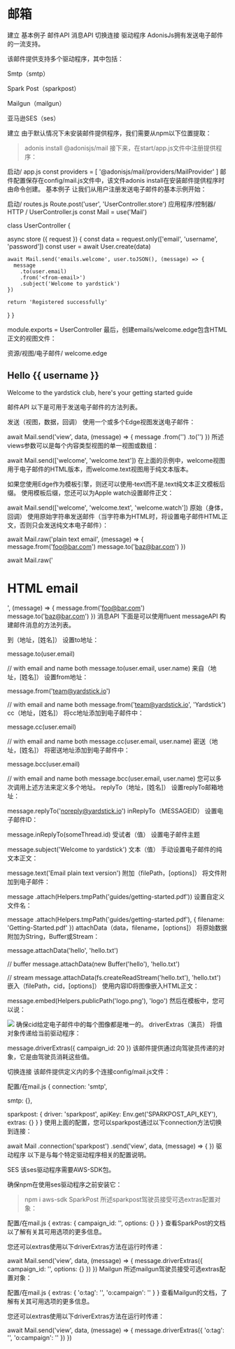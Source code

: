 # 邮箱
建立
基本例子
邮件API
消息API
切换连接
驱动程序
AdonisJs拥有发送电子邮件的一流支持。

该邮件提供支持多个驱动程序，其中包括：

Smtp（smtp）

Spark Post（sparkpost）

Mailgun（mailgun）

亚马逊SES（ses）

建立
由于默认情况下未安装邮件提供程序，我们需要从npm以下位置提取：

> adonis install @adonisjs/mail
接下来，在start/app.js文件中注册提供程序：

启动/ app.js
const providers = [
  '@adonisjs/mail/providers/MailProvider'
]
邮件配置保存在config/mail.js文件中，该文件adonis install在安装邮件提供程序时由命令创建。
基本例子
让我们从用户注册发送电子邮件的基本示例开始：

启动/ routes.js
Route.post('user', 'UserController.store')
应用程序/控制器/ HTTP / UserController.js
const Mail = use('Mail')

class UserController {

  async store ({ request }) {
    const data = request.only(['email', 'username', 'password'])
    const user = await User.create(data)

    await Mail.send('emails.welcome', user.toJSON(), (message) => {
      message
        .to(user.email)
        .from('<from-email>')
        .subject('Welcome to yardstick')
    })

    return 'Registered successfully'
  }
}

module.exports = UserController
最后，创建emails/welcome.edge包含HTML正文的视图文件：

资源/视图/电子邮件/ welcome.edge
<h2> Hello {{ username }} </h2>
<p>
  Welcome to the yardstick club, here's your getting started guide
</p>
邮件API
以下是可用于发送电子邮件的方法列表。

发送（视图，数据，回调）
使用一个或多个Edge视图发送电子邮件：

await Mail.send('view', data, (message) => {
  message
    .from('')
    .to('')
})
所述views参数可以是每个内容类型视图的单一视图或数组：

await Mail.send(['welcome', 'welcome.text'])
在上面的示例中，welcome视图用于电子邮件的HTML版本，而welcome.text视图用于纯文本版本。

如果您使用Edge作为模板引擎，则还可以使用‑text而不是.text纯文本正文模板后缀。
使用模板后缀，您还可以为Apple watch设置邮件正文：

await Mail.send(['welcome', 'welcome.text', 'welcome.watch'])
原始（身体，回调）
使用原始字符串发送邮件（当字符串为HTML时，将设置电子邮件HTML正文，否则只会发送纯文本电子邮件）：

await Mail.raw('plain text email', (message) => {
  message.from('foo@bar.com')
  message.to('baz@bar.com')
})

await Mail.raw('<h1> HTML email </h1>', (message) => {
  message.from('foo@bar.com')
  message.to('baz@bar.com')
})
消息API
下面是可以使用fluent messageAPI 构建邮件消息的方法列表。

到（地址，[姓名]）
设置to地址：

message.to(user.email)

// with email and name both
message.to(user.email, user.name)
来自（地址，[姓名]）
设置from地址：

message.from('team@yardstick.io')

// with email and name both
message.from('team@yardstick.io', 'Yardstick')
cc（地址，[姓名]）
将cc地址添加到电子邮件中：

message.cc(user.email)

// with email and name both
message.cc(user.email, user.name)
密送（地址，[姓名]）
将密送地址添加到电子邮件中：

message.bcc(user.email)

// with email and name both
message.bcc(user.email, user.name)
您可以多次调用上述方法来定义多个地址。
replyTo（地址，[姓名]）
设置replyTo邮箱地址：

message.replyTo('noreply@yardstick.io')
inReplyTo（MESSAGEID）
设置电子邮件ID：

message.inReplyTo(someThread.id)
受试者（值）
设置电子邮件主题

message.subject('Welcome to yardstick')
文本（值）
手动设置电子邮件的纯文本正文：

message.text('Email plain text version')
附加（filePath，[options]）
将文件附加到电子邮件：

message
  .attach(Helpers.tmpPath('guides/getting-started.pdf'))
设置自定义文件名：

message
  .attach(Helpers.tmpPath('guides/getting-started.pdf'), {
    filename: 'Getting-Started.pdf'
  })
attachData（data，filename，[options]）
将原始数据附加为String，Buffer或Stream：

message.attachData('hello', 'hello.txt')

// buffer
message.attachData(new Buffer('hello'), 'hello.txt')

// stream
message.attachData(fs.createReadStream('hello.txt'), 'hello.txt')
嵌入（filePath，cid，[options]）
使用内容ID将图像嵌入HTML正文：

message.embed(Helpers.publicPath('logo.png'), 'logo')
然后在模板中，您可以说：

<img src="cid:logo" />
确保cid给定电子邮件中的每个图像都是唯一的。
driverExtras（演员）
将值对象传递给当前驱动程序：

message.driverExtras({ campaign_id: 20 })
该邮件提供通过向驾驶员传递的对象，它是由驾驶员消耗这些值。

切换连接
该邮件提供定义内的多个连接config/mail.js文件：

配置/在mail.js
{
  connection: 'smtp',

  smtp: {},

  sparkpost: {
    driver: 'sparkpost',
    apiKey: Env.get('SPARKPOST_API_KEY'),
    extras: {}
  }
}
使用上面的配置，您可以sparkpost通过以下connection方法切换到连接：

await Mail
  .connection('sparkpost')
  .send('view', data, (message) => {
  })
驱动程序
以下是与每个特定驱动程序相关的配置说明。

SES
该ses驱动程序需要AWS-SDK包。

确保npm在使用ses驱动程序之前安装它：

> npm i aws-sdk
SparkPost
所述sparkpost驾驶员接受可选extras配置对象：

配置/在mail.js
{
  extras: {
    campaign_id: '',
    options: {}
  }
}
查看SparkPost的文档以了解有关其可用选项的更多信息。

您还可以extras使用以下driverExtras方法在运行时传递：

await Mail.send('view', data, (message) => {
  message.driverExtras({
    campaign_id: '',
    options: {}
  })
})
Mailgun
所述mailgun驾驶员接受可选extras配置对象：

配置/在mail.js
{
  extras: {
    'o:tag': '',
    'o:campaign': ''
  }
}
查看Mailgun的文档，了解有关其可用选项的更多信息。

您还可以extras使用以下driverExtras方法在运行时传递：

await Mail.send('view', data, (message) => {
  message.driverExtras({
    'o:tag': '',
    'o:campaign': ''
  })
})
